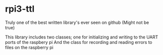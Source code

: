 # rpi3-ttl
Truly one of the best written library's ever seen on github (Might not be true)

This library includes two classes; one for initializing and writing to the UART ports of the raspbery pi
And the class for recording and reading errors to files on the raspberry pi
